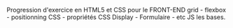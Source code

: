 Progression d'exercice en HTML5 et CSS pour le FRONT-END
grid - flexbox - positionning CSS - propriétés CSS Display - Formulaire - etc
JS les bases.
